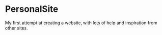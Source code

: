 # PersonalSite
My first attempt at creating a website, with lots of help and inspiration from other sites.
